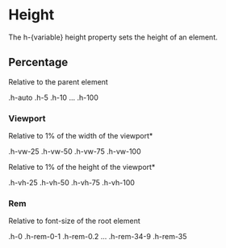 # Height

The h-{variable} height property sets the height of an element.

## Percentage

Relative to the parent element

.h-auto
.h-5
.h-10
...
.h-100

### Viewport

Relative to 1% of the width of the viewport\*

.h-vw-25
.h-vw-50
.h-vw-75
.h-vw-100

Relative to 1% of the height of the viewport\*

.h-vh-25
.h-vh-50
.h-vh-75
.h-vh-100

### Rem

Relative to font-size of the root element

.h-0
.h-rem-0-1
.h-rem-0.2
...
.h-rem-34-9
.h-rem-35
